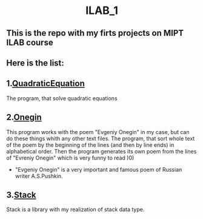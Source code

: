 <h1 align="center">ILAB_1</h1>

## This is the repo with my firts projects on MIPT ILAB course
## Here is the list:
## 1.[**QuadraticEquation**](https://github.com/ajlekcahdp4/ILAB_1/tree/main/QudraticEquation) 
The program, that solve quadratic equations
## 2.[**Onegin**](https://github.com/ajlekcahdp4/ILAB_1/tree/main/Onegin)
This program works with the poem "Evgeniy Onegin" in my case, but can do these things whith any other text files.
The program, that sort whole text of the poem by the beginning of the lines (and then by line ends) in alphabetical order.
Then the program generates its own poem from the lines of "Evreniy Onegin" which is very funny to read )0)

* "Evgeniy Onegin" is a very important and famous poem of Russian writer A.S.Pushkin.
## 3.[**Stack**](https://github.com/ajlekcahdp4/ILAB_1/tree/main/Stack)
Stack is a library with my realization of stack data type.

